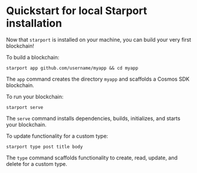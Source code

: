 # Quickstart for local Starport installation

Now that `starport` is installed on your machine, you can build your very first blockchain! <!-- or do we want to write for gitpod too? -->

To build a blockchain:

```
starport app github.com/username/myapp && cd myapp
```

The `app` command creates the directory `myapp` and scaffolds a Cosmos SDK blockchain.

To run your blockchain:

```
starport serve
```

The `serve` command installs dependencies, builds, initializes, and starts your blockchain.

To update functionality for a custom type:

```
starport type post title body
```

The `type` command scaffolds functionality to create, read, update, and delete for a custom type.

<!-- what is a type? why do we need custom types? -->

